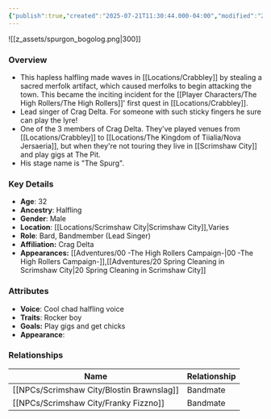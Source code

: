 ```yaml
---
{"publish":true,"created":"2025-07-21T11:30:44.000-04:00","modified":"2025-10-03T09:49:01.699-04:00","published":"2025-10-03T09:49:01.699-04:00","cssclasses":"","Age":"32","Ancestry":["Halfling"],"Gender":"Male","Location":["[[Locations/Scrimshaw City]]","Varies"],"Role":["Bard, Bandmember (Lead Singer)"],"Affiliation":["Crag Delta"],"Appearances":["[[00 -The High Rollers Campaign-]]","[[20 Spring Cleaning in Scrimshaw City]]"]}
---
```



![[z_assets/spurgon_bogolog.png|300]]

### Overview
- This hapless halfling made waves in [[Locations/Crabbley]] by stealing a sacred merfolk artifact, which caused merfolks to begin attacking the town. This became the inciting incident for the [[Player Characters/The High Rollers/The High Rollers]]' first quest in [[Locations/Crabbley]].
- Lead singer of Crag Delta. For someone with such sticky fingers he sure can play the lyre!
- One of the 3 members of Crag Delta. They've played venues from [[Locations/Crabbley]] to [[Locations/The Kingdom of Tiialia/Nova Jersaeria]], but when they're not touring they live in [[Scrimshaw City]] and play gigs at The Pit.
- His stage name is "The Spurg".

### Key Details
- **Age**: 32
- **Ancestry**: Halfling
- **Gender**: Male
- **Location**: [[Locations/Scrimshaw City\|Scrimshaw City]],Varies
- **Role**: Bard, Bandmember (Lead Singer)
- **Affiliation:** Crag Delta
- **Appearances:** [[Adventures/00 -The High Rollers Campaign-\|00 -The High Rollers Campaign-]],[[Adventures/20 Spring Cleaning in Scrimshaw City\|20 Spring Cleaning in Scrimshaw City]]

### Attributes
- **Voice**: Cool chad halfling voice
- **Traits**: Rocker boy
- **Goals:** Play gigs and get chicks
- **Appearance**: 

### Relationships

| Name                  | Relationship |
| --------------------- | ------------ |
| [[NPCs/Scrimshaw City/Blostin Brawnslag]] | Bandmate     |
| [[NPCs/Scrimshaw City/Franky Fizzno]]     | Bandmate     |
